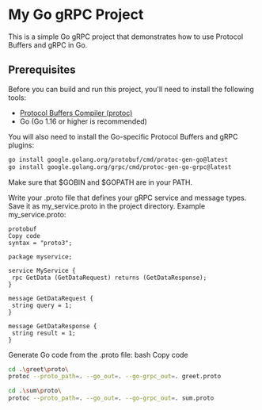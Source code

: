 # My Go gRPC Project

This is a simple Go gRPC project that demonstrates how to use Protocol Buffers and gRPC in Go.

## Prerequisites

Before you can build and run this project, you'll need to install the following tools:

- [Protocol Buffers Compiler (protoc)](https://github.com/protocolbuffers/protobuf)
- Go (Go 1.16 or higher is recommended)

You will also need to install the Go-specific Protocol Buffers and gRPC plugins:

```bash
go install google.golang.org/protobuf/cmd/protoc-gen-go@latest
go install google.golang.org/grpc/cmd/protoc-gen-go-grpc@latest
```
Make sure that $GOBIN and $GOPATH are in your PATH.

Write your .proto file that defines your gRPC service and message types. Save it as my_service.proto in the project directory.
Example my_service.proto:
````
protobuf
Copy code
syntax = "proto3";

package myservice;

service MyService {
 rpc GetData (GetDataRequest) returns (GetDataResponse);
}

message GetDataRequest {
 string query = 1;
}

message GetDataResponse {
 string result = 1;
}
````

Generate Go code from the .proto file:
bash
Copy code
````bash
cd .\greet\proto\   
protoc --proto_path=. --go_out=. --go-grpc_out=. greet.proto

cd .\sum\proto\   
protoc --proto_path=. --go_out=. --go-grpc_out=. sum.proto
